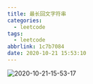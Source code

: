 ```yaml
---
title: 最长回文字符串
categories:
  - leetcode
tags:
  - leetcode
abbrlink: 1c7b7084
date: 2020-10-21 15:53:10
---
```


![2020-10-21-15-53-17](http://noback.upyun.com/2020-10-21-15-53-17.png)
<!-- more -->

